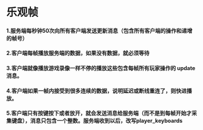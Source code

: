 # 乐观帧

  #### 1.服务端每秒钟50次向所有客户端发送更新消息（包含所有客户端的操作和递增的帧号）
  #### 2.客户端每帧播放服务端的数据，如果没有数据，就必须等待
  #### 3.客户端就像播放游戏录像一样不停的播放这些包含每帧所有玩家操作的 update消息。
  #### 4.客户端如果一帧内接受到很多连续的数据，说明延迟或断线重连了，则快进播放。
  #### 5.客户端只有按键按下或者放开，就会发送消息给服务端（而不是到每帧开始才采集键盘），消息只包含一个整数。服务端收到以后，改写player_keyboards
  
 
